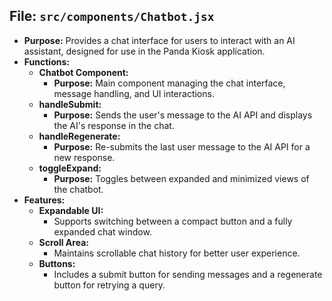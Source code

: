 ## File: `src/components/Chatbot.jsx`
- **Purpose:** Provides a chat interface for users to interact with an AI assistant, designed for use in the Panda Kiosk application.
- **Functions:**
  - **Chatbot Component:**
    - **Purpose:** Main component managing the chat interface, message handling, and UI interactions.
  - **handleSubmit:**
    - **Purpose:** Sends the user's message to the AI API and displays the AI's response in the chat.
  - **handleRegenerate:**
    - **Purpose:** Re-submits the last user message to the AI API for a new response.
  - **toggleExpand:**
    - **Purpose:** Toggles between expanded and minimized views of the chatbot.
- **Features:**
  - **Expandable UI:**
    - Supports switching between a compact button and a fully expanded chat window.
  - **Scroll Area:**
    - Maintains scrollable chat history for better user experience.
  - **Buttons:**
    - Includes a submit button for sending messages and a regenerate button for retrying a query.
